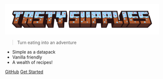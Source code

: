 ![logo](_media/tasty_supplies_title.png)

> Turn eating into an adventure

- Simple as a datapack
- Vanilla friendly
- A wealth of recipes!

[GitHub](https://github.com/atomic-junky/tasty-supplies)
[Get Started](#tastysupplies)